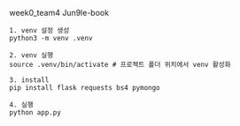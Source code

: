 week0_team4
Jun9le-book


```
1. venv 설정 생성
python3 -m venv .venv

2. venv 실행
source .venv/bin/activate # 프로젝트 폴더 위치에서 venv 활성화

3. install
pip install flask requests bs4 pymongo

4. 실행
python app.py
```

